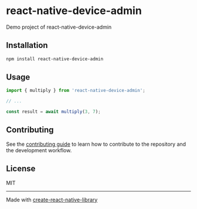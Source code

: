# react-native-device-admin

Demo project of react-native-device-admin

## Installation

```sh
npm install react-native-device-admin
```

## Usage

```js
import { multiply } from 'react-native-device-admin';

// ...

const result = await multiply(3, 7);
```

## Contributing

See the [contributing guide](CONTRIBUTING.md) to learn how to contribute to the repository and the development workflow.

## License

MIT

---

Made with [create-react-native-library](https://github.com/callstack/react-native-builder-bob)
